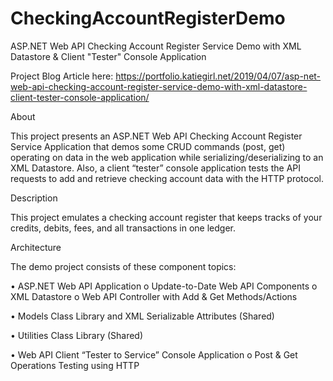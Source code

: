 # CheckingAccountRegisterDemo

ASP.NET Web API Checking Account Register Service Demo with XML Datastore & Client "Tester" Console Application

Project Blog Article here: 
https://portfolio.katiegirl.net/2019/04/07/asp-net-web-api-checking-account-register-service-demo-with-xml-datastore-client-tester-console-application/


About

This project presents an ASP.NET Web API Checking Account Register Service Application that demos some CRUD commands (post, get) operating on data in the web application while serializing/deserializing to an XML Datastore. Also, a client “tester” console application tests the API requests to add and retrieve checking account data with the HTTP protocol.  


Description

This project emulates a checking account register that keeps tracks of your credits, debits, fees, and all transactions in one ledger. 


Architecture


The demo project consists of these component topics:


•	ASP.NET Web API Application
	o	Update-to-Date Web API Components
	o	XML Datastore
	o	Web API Controller with Add & Get Methods/Actions
	
•	Models Class Library and XML Serializable Attributes (Shared)

•	Utilities Class Library (Shared)

•	Web API Client “Tester to Service” Console Application
o	Post & Get Operations Testing using HTTP
